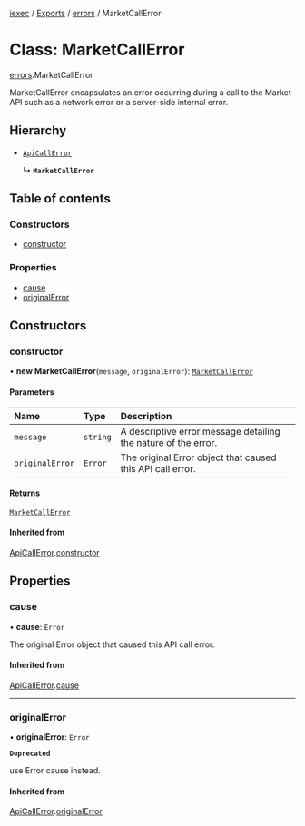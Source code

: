 [iexec](../README.md) / [Exports](../modules.md) / [errors](../modules/errors.md) / MarketCallError

# Class: MarketCallError

[errors](../modules/errors.md).MarketCallError

MarketCallError encapsulates an error occurring during a call to the Market API such as a network error or a server-side internal error.

## Hierarchy

- [`ApiCallError`](errors.ApiCallError.md)

  ↳ **`MarketCallError`**

## Table of contents

### Constructors

- [constructor](errors.MarketCallError.md#constructor)

### Properties

- [cause](errors.MarketCallError.md#cause)
- [originalError](errors.MarketCallError.md#originalerror)

## Constructors

### constructor

• **new MarketCallError**(`message`, `originalError`): [`MarketCallError`](errors.MarketCallError.md)

#### Parameters

| Name            | Type     | Description                                                    |
| :-------------- | :------- | :------------------------------------------------------------- |
| `message`       | `string` | A descriptive error message detailing the nature of the error. |
| `originalError` | `Error`  | The original Error object that caused this API call error.     |

#### Returns

[`MarketCallError`](errors.MarketCallError.md)

#### Inherited from

[ApiCallError](errors.ApiCallError.md).[constructor](errors.ApiCallError.md#constructor)

## Properties

### cause

• **cause**: `Error`

The original Error object that caused this API call error.

#### Inherited from

[ApiCallError](errors.ApiCallError.md).[cause](errors.ApiCallError.md#cause)

---

### originalError

• **originalError**: `Error`

**`Deprecated`**

use Error cause instead.

#### Inherited from

[ApiCallError](errors.ApiCallError.md).[originalError](errors.ApiCallError.md#originalerror)
